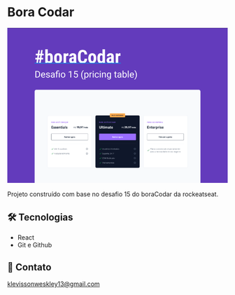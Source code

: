# Bora Codar

![preview](./desafio15.PNG)


Projeto construído com base no desafio 15 do boraCodar da rockeatseat.

## 🛠 Tecnologias

- React 
- Git e Github

## 💛 Contato

klevissonweskley13@gmail.com
